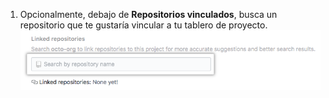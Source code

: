 1. Opcionalmente, debajo de **Repositorios vinculados**, busca un repositorio que te gustaría vincular a tu tablero de proyecto. ![Campo de búsqueda para vincular repositorios](/assets/images/help/projects/search-to-link-repository-on-create.png)
